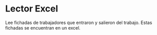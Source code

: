 # Lector Excel
Lee fichadas de trabajadores que entraron y salieron del trabajo. Estas fichadas se encuentran en un excel. 
